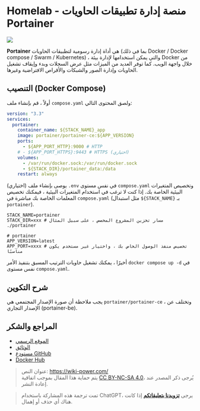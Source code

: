 # Homelab - منصة إدارة تطبيقات الحاويات Portainer

![](https://f004.backblazeb2.com/file/wiki-media/img/202304111545899.png)

**Portainer** هي أداة إدارة رسومية لتطبيقات الحاويات (بما في ذلك Docker / Docker compose / Swarm / Kubernetes) ، والتي يمكن استخدامها لإدارة بيئة Docker من خلال واجهة الويب. كما توفر العديد من الميزات مثل عرض السجلات وبدء وإيقاف تشغيل الحاويات وإدارة الصور والشبكات والأقراص الافتراضية وغيرها.

## التنصيب (Docker Compose)

أولاً ، قم بإنشاء ملف `compose.yaml` ولصق المحتوى التالي:

```yaml title="compose.yaml"
version: "3.3"
services:
  portainer:
    container_name: ${STACK_NAME}_app
    image: portainer/portainer-ce:${APP_VERSION}
    ports:
      - ${APP_PORT_HTTP}:9000 # HTTP
    # - ${APP_PORT_HTTPS}:9443 # HTTPS (اختياري)
    volumes:
      - /var/run/docker.sock:/var/run/docker.sock
      - ${STACK_DIR}/portainer_data:/data
    restart: always
```

(اختياري) يوصى بإنشاء ملف `.env` في نفس مستوى `compose.yaml` وتخصيص المتغيرات البيئية الخاصة بك. إذا كنت لا ترغب في استخدام المتغيرات البيئية ، فيمكنك تخصيص المعلمات الخاصة بك مباشرة في `compose.yaml` (مثل استبدال `${STACK_NAME}` بـ `portainer`).

```dotenv title=".env"
STACK_NAME=portainer
STACK_DIR=xxx # مسار تخزين المشروع المخصص ، على سبيل المثال ./portainer

# portainer
APP_VERSION=latest
APP_PORT=xxxx # تخصيص منفذ الوصول الخاص بك ، واختيار غير مستخدم يكون مناسبًا
```

أخيرًا ، يمكنك تشغيل حاويات الترتيب المسبق بتنفيذ الأمر `docker compose up -d` في نفس مستوى `compose.yaml`.

## شرح التكوين

يجب ملاحظة أن صورة الإصدار المجتمعي هي `portainer/portainer-ce` ، وتختلف عن الإصدار التجاري (portainer-be).

## المراجع والشكر

- [الموقع الرسمي](https://www.portainer.io/)
- [الوثائق](https://docs.portainer.io/)
- [مستودع GitHub](https://github.com/portainer/portainer)
- [Docker Hub](https://hub.docker.com/r/portainer/portainer-ce)

> عنوان النص: <https://wiki-power.com/>  
> يتم حماية هذا المقال بموجب اتفاقية [CC BY-NC-SA 4.0](https://creativecommons.org/licenses/by/4.0/deed.zh)، يُرجى ذكر المصدر عند إعادة النشر.

> تمت ترجمة هذه المشاركة باستخدام ChatGPT، يرجى [**تزويدنا بتعليقاتكم**](https://github.com/linyuxuanlin/Wiki_MkDocs/issues/new) إذا كانت هناك أي حذف أو إهمال.